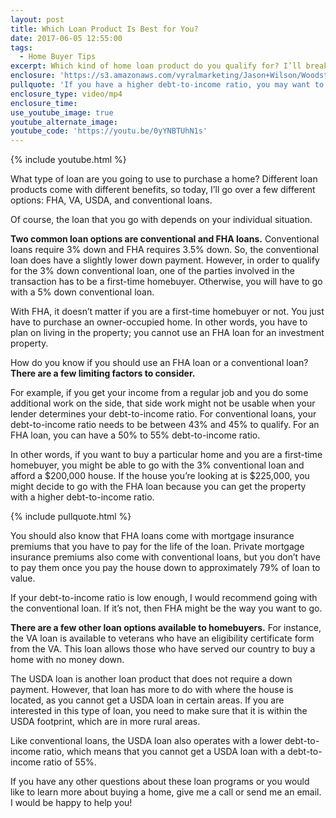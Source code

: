 ```yaml
---
layout: post
title: Which Loan Product Is Best for You?
date: 2017-06-05 12:55:00
tags:
  - Home Buyer Tips
excerpt: Which kind of home loan product do you qualify for? I’ll break down a few different options for you today.
enclosure: 'https://s3.amazonaws.com/vyralmarketing/Jason+Wilson/Woodstock%252C+GA+Real+Estate+Agent-+Financing+your+home+purchase.mp4'
pullquote: 'If you have a higher debt-to-income ratio, you may want to go with an FHA loan.'
enclosure_type: video/mp4
enclosure_time:
use_youtube_image: true
youtube_alternate_image:
youtube_code: 'https://youtu.be/0yYNBTUhN1s'
---
```



{% include youtube.html %}

What type of loan are you going to use to purchase a home? Different loan products come with different benefits, so today, I’ll go over a few different options: FHA, VA, USDA, and conventional loans.

Of course, the loan that you go with depends on your individual situation.

**Two common loan options are conventional and FHA loans.** Conventional loans require 3% down and FHA requires 3.5% down. So, the conventional loan does have a slightly lower down payment. However, in order to qualify for the 3% down conventional loan, one of the parties involved in the transaction has to be a first-time homebuyer. Otherwise, you will have to go with a 5% down conventional loan.

With FHA, it doesn’t matter if you are a first-time homebuyer or not. You just have to purchase an owner-occupied home. In other words, you have to plan on living in the property; you cannot use an FHA loan for an investment property.

How do you know if you should use an FHA loan or a conventional loan? **There are a few limiting factors to consider.**

For example, if you get your income from a regular job and you do some additional work on the side, that side work might not be usable when your lender determines your debt-to-income ratio. For conventional loans, your debt-to-income ratio needs to be between 43% and 45% to qualify. For an FHA loan, you can have a 50% to 55% debt-to-income ratio.

In other words, if you want to buy a particular home and you are a first-time homebuyer, you might be able to go with the 3% conventional loan and afford a $200,000 house. If the house you’re looking at is $225,000, you might decide to go with the FHA loan because you can get the property with a higher debt-to-income ratio.

{% include pullquote.html %}

You should also know that FHA loans come with mortgage insurance premiums that you have to pay for the life of the loan. Private mortgage insurance premiums also come with conventional loans, but you don’t have to pay them once you pay the house down to approximately 79% of loan to value.

If your debt-to-income ratio is low enough, I would recommend going with the conventional loan. If it’s not, then FHA might be the way you want to go.

**There are a few other loan options available to homebuyers.** For instance, the VA loan is available to veterans who have an eligibility certificate form from the VA. This loan allows those who have served our country to buy a home with no money down.

The USDA loan is another loan product that does not require a down payment. However, that loan has more to do with where the house is located, as you cannot get a USDA loan in certain areas. If you are interested in this type of loan, you need to make sure that it is within the USDA footprint, which are in more rural areas.

Like conventional loans, the USDA loan also operates with a lower debt-to-income ratio, which means that you cannot get a USDA loan with a debt-to-income ratio of 55%.

If you have any other questions about these loan programs or you would like to learn more about buying a home, give me a call or send me an email. I would be happy to help you!